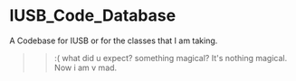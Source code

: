 # IUSB_Code_Database
A Codebase for IUSB or for the classes that I am taking.

> >:( what did u expect? something magical? It's nothing magical. Now i am v mad.
